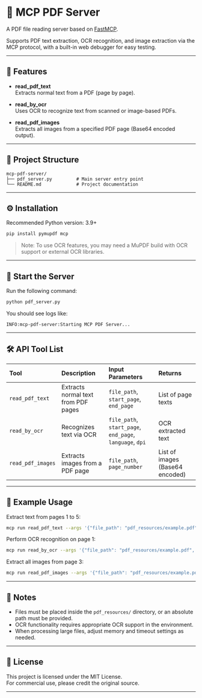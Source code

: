 # 📄 MCP PDF Server

A PDF file reading server based on [FastMCP](https://github.com/minimaxir/fastmcp).

Supports PDF text extraction, OCR recognition, and image extraction via the MCP protocol, with a built-in web debugger for easy testing.

---

## 🚀 Features

- **read_pdf_text**  
  Extracts normal text from a PDF (page by page).

- **read_by_ocr**  
  Uses OCR to recognize text from scanned or image-based PDFs.

- **read_pdf_images**  
  Extracts all images from a specified PDF page (Base64 encoded output).

---

## 📂 Project Structure

```
mcp-pdf-server/
├── pdf_server.py         # Main server entry point
└── README.md             # Project documentation
```

---

## ⚙️ Installation

Recommended Python version: 3.9+

```bash
pip install pymupdf mcp
```

> Note: To use OCR features, you may need a MuPDF build with OCR support or external OCR libraries.

---

## 🔦 Start the Server

Run the following command:

```bash
python pdf_server.py
```

You should see logs like:

```
INFO:mcp-pdf-server:Starting MCP PDF Server...
```

---

## 🛠️ API Tool List

| Tool | Description | Input Parameters | Returns |
|:-----|:------------|:-----------------|:--------|
| `read_pdf_text` | Extracts normal text from PDF pages | `file_path`, `start_page`, `end_page` | List of page texts |
| `read_by_ocr` | Recognizes text via OCR | `file_path`, `start_page`, `end_page`, `language`, `dpi` | OCR extracted text |
| `read_pdf_images` | Extracts images from a PDF page | `file_path`, `page_number` | List of images (Base64 encoded) |

---

## 📝 Example Usage

Extract text from pages 1 to 5:

```bash
mcp run read_pdf_text --args '{"file_path": "pdf_resources/example.pdf", "start_page": 1, "end_page": 5}'
```

Perform OCR recognition on page 1:

```bash
mcp run read_by_ocr --args '{"file_path": "pdf_resources/example.pdf", "start_page": 1, "end_page": 1, "language": "eng"}'
```

Extract all images from page 3:

```bash
mcp run read_pdf_images --args '{"file_path": "pdf_resources/example.pdf", "page_number": 3}'
```

---

## 📢 Notes

- Files must be placed inside the `pdf_resources/` directory, or an absolute path must be provided.
- OCR functionality requires appropriate OCR support in the environment.
- When processing large files, adjust memory and timeout settings as needed.

---

## 📜 License

This project is licensed under the MIT License.  
For commercial use, please credit the original source.

---